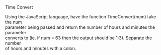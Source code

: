 Time Convert

Using the JavaScript language, have the function TimeConvert(num) take the num  
parameter being passed and return the number of hours and minutes the parameter  
converts to (ie. if num = 63 then the output should be 1:3). Separate the number  
of hours and minutes with a colon.
